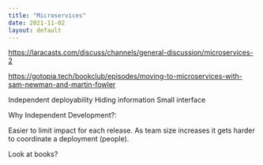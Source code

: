 ```yaml
---
title: "Microservices"
date: 2021-11-02
layout: default
---
```


https://laracasts.com/discuss/channels/general-discussion/microservices-2


https://gotopia.tech/bookclub/episodes/moving-to-microservices-with-sam-newman-and-martin-fowler

Independent deployability
Hiding information
Small interface

Why Independent Development?:

Easier to limit impact for each release.
As team size increases it gets harder to coordinate a deployment (people).

Look at books?
